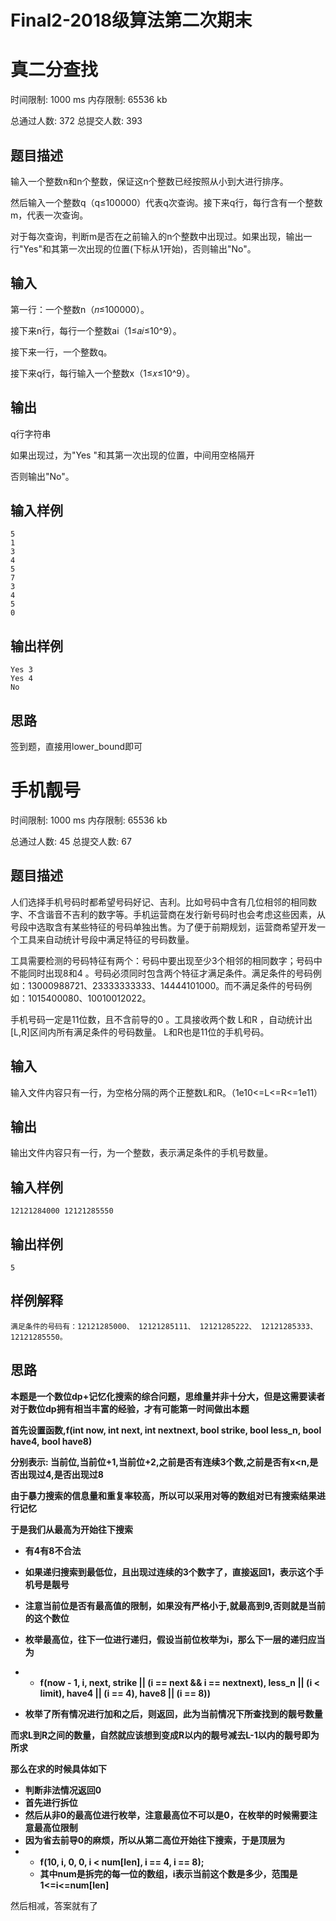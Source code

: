 # Final2-2018级算法第二次期末

# 真二分查找

时间限制: 1000 ms 内存限制: 65536 kb

总通过人数: 372 总提交人数: 393

## 题目描述

输入一个整数n和n个整数，保证这n个整数已经按照从小到大进行排序。

然后输入一个整数q（q≤100000）代表q次查询。接下来q行，每行含有一个整数m，代表一次查询。

对于每次查询，判断m是否在之前输入的n个整数中出现过。如果出现，输出一行"Yes"和其第一次出现的位置(下标从1开始)，否则输出"No"。

## 输入

第一行：一个整数n（𝑛≤100000）。

接下来n行，每行一个整数ai（1≤𝑎𝑖≤10^9）。

接下来一行，一个整数q。

接下来q行，每行输入一个整数x（1≤𝑥≤10^9）。

## 输出

q行字符串

如果出现过，为"Yes "和其第一次出现的位置，中间用空格隔开

否则输出"No"。

## 输入样例

```
5
1
3
4
5
7
3
4
5
0
```

## 输出样例

```
Yes 3
Yes 4
No
```

## 思路

签到题，直接用lower_bound即可

# 手机靓号

时间限制: 1000 ms 内存限制: 65536 kb

总通过人数: 45 总提交人数: 67

## 题目描述

人们选择手机号码时都希望号码好记、吉利。比如号码中含有几位相邻的相同数字、不含谐音不吉利的数字等。手机运营商在发行新号码时也会考虑这些因素，从号段中选取含有某些特征的号码单独出售。为了便于前期规划，运营商希望开发一个工具来自动统计号段中满足特征的号码数量。

工具需要检测的号码特征有两个：号码中要出现至少3个相邻的相同数字；号码中不能同时出现8和4 。号码必须同时包含两个特征才满足条件。满足条件的号码例如：13000988721、23333333333、14444101000。而不满足条件的号码例如：1015400080、10010012022。

手机号码一定是11位数，且不含前导的0 。工具接收两个数 L和R ，自动统计出[L,R]区间内所有满足条件的号码数量。 L和R也是11位的手机号码。

## 输入

输入文件内容只有一行，为空格分隔的两个正整数L和R。（1e10<=L<=R<=1e11）

## 输出

输出文件内容只有一行，为一个整数，表示满足条件的手机号数量。

## 输入样例

```
12121284000 12121285550
```

## 输出样例

```
5
```

## 样例解释

```
满足条件的号码有：12121285000、 12121285111、 12121285222、 12121285333、 12121285550。
```

## 思路

**本题是一个数位dp+记忆化搜索的综合问题，思维量并非十分大，但是这需要读者对于数位dp拥有相当丰富的经验，才有可能第一时间做出本题**

**首先设置函数,f(int now, int next, int nextnext, bool strike, bool less_n, bool have4, bool have8)**

**分别表示: 当前位,当前位+1,当前位+2,之前是否有连续3个数,之前是否有x<n,是否出现过4,是否出现过8**

**由于暴力搜索的信息量和重复率较高，所以可以采用对等的数组对已有搜索结果进行记忆**

**于是我们从最高为开始往下搜索**

- **有4有8不合法**
- **如果递归搜索到最低位，且出现过连续的3个数字了，直接返回1，表示这个手机号是靓号**
- **注意当前位是否有最高值的限制，如果没有严格小于,就最高到9,否则就是当前的这个数位**
- **枚举最高位，往下一位进行递归，假设当前位枚举为i，那么下一层的递归应当为**
- - **f(now - 1, i, next, strike || (i == next && i == nextnext), less_n || (i < limit), have4 || (i == 4), have8 || (i == 8))**

- **枚举了所有情况进行加和之后，则返回，此为当前情况下所查找到的靓号数量**

**而求L到R之间的数量，自然就应该想到变成R以内的靓号减去L-1以内的靓号即为所求**

**那么在求的时候具体如下**

- **判断非法情况返回0**
- **首先进行拆位**
- **然后从非0的最高位进行枚举，注意最高位不可以是0，在枚举的时候需要注意最高位限制**
- **因为省去前导0的麻烦，所以从第二高位开始往下搜索，于是顶层为**
- - **f(10, i, 0, 0, i < num[len], i == 4, i == 8);**
  - **其中num是拆完的每一位的数组，i表示当前这个数是多少，范围是1<=i<=num[len]**

然后相减，答案就有了